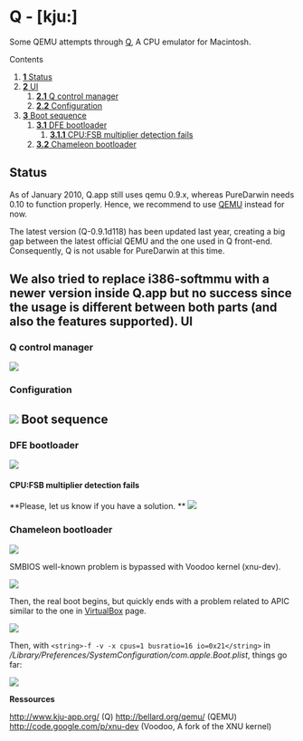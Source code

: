 Q - [kju:]
============
Some QEMU attempts through [Q](http://www.kju-app.org/), A CPU emulator for Macintosh.






Contents
1.  [**1** Status](qemu-q.html#TOC-Status)
2.  [**2** UI](qemu-q.html#TOC-UI)
    1.  [**2.1** Q control manager](qemu-q.html#TOC-Q-control-manager)
    2.  [**2.2** Configuration](qemu-q.html#TOC-Configuration)
3.  [**3** Boot sequence](qemu-q.html#TOC-Boot-sequence)
    1.  [**3.1** DFE bootloader](qemu-q.html#TOC-DFE-bootloader)
        1.  [**3.1.1** CPU:FSB multiplier detection fails](qemu-q.html#TOC-CPU:FSB-multiplier-detection-fails)
    2.  [**3.2** Chameleon bootloader](qemu-q.html#TOC-Chameleon-bootloader)

Status
------
As of January 2010, Q.app still uses qemu 0.9.x, whereas PureDarwin needs 0.10 to function properly. Hence, we recommend to use [QEMU](../qemu.html) instead for now.

The latest version (Q-0.9.1d118) has been updated last year, creating a big gap between the latest official QEMU and the one used in Q front-end.
Consequently, Q is not usable for PureDarwin at this time.

We also tried to replace i386-softmmu with a newer version inside Q.app but no success since the usage is different between both parts (and also the features supported).
UI
--
### Q control manager

![](/img/developers/qemu/qemu-q/Q%20manager.png)
### Configuration

![](/img/developers/qemu/qemu-q/Q%20config.png)
Boot sequence
-------------
### DFE bootloader

![](/img/developers/qemu/qemu-q/Q%20dfe%20bootloader.png)
#### CPU:FSB multiplier detection fails
**Please, let us know if you have a solution.
**
![](/img/developers/qemu/qemu-q/Q%20CPUFSB%20detection%20fails.png)
### Chameleon bootloader

![](/img/developers/qemu/qemu-q/Q%20chameleon%20bootloader.png)

SMBIOS well-known problem is bypassed with Voodoo kernel (xnu-dev).


![](/img/developers/qemu/qemu-q/Q%20SMBIOS%20not%20found.png)

Then, the real boot begins, but quickly ends with a problem related to APIC similar to the one in [VirtualBox](../virtualbox.html) page.


![](/img/developers/qemu/qemu-q/Q%20local%20APIC%20version%20not%20as%20expected.png)


Then, with `<string>-f -v -x cpus=1 busratio=16 io=0x21</string>` in */Library/Preferences/SystemConfiguration/com.apple.Boot.plist*, things go far:


![](/img/developers/qemu/qemu-q/Q%20busration%20and%20io.png)


**Ressources**

<http://www.kju-app.org/> (Q)
<http://bellard.org/qemu/> (QEMU)
<http://code.google.com/p/xnu-dev> (Voodoo, A fork of the XNU kernel)

